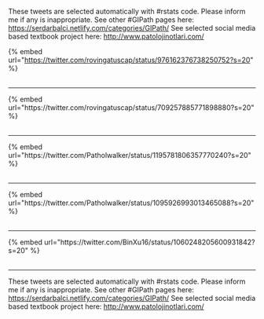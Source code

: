 

These tweets are selected automatically with #rstats code. Please inform me if any is inappropriate.
See other #GIPath pages here: https://serdarbalci.netlify.com/categories/GIPath/ 
See selected social media based textbook project here: http://www.patolojinotlari.com/

{% embed url="https://twitter.com/rovingatuscap/status/976162376738250752?s=20" %}<br>
<br>
<hr>
{% embed url="https://twitter.com/rovingatuscap/status/709257885771898880?s=20" %}<br>
<br>
<hr>
{% embed url="https://twitter.com/Patholwalker/status/1195781806357770240?s=20" %}<br>
<br>
<hr>
{% embed url="https://twitter.com/Patholwalker/status/1095926993013465088?s=20" %}<br>
<br>
<hr>
{% embed url="https://twitter.com/BinXu16/status/1060248205600931842?s=20" %}<br>
<br>
<hr>


These tweets are selected automatically with #rstats code. Please inform me if any is inappropriate.
See other #GIPath pages here: https://serdarbalci.netlify.com/categories/GIPath/ 
See selected social media based textbook project here: http://www.patolojinotlari.com/
